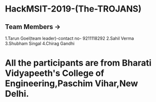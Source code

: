 # HackMSIT-2019-(The-TROJANS)

## Team Members ->
1.Tarun Goel(team leader)-contact no- 9211118292
2.Sahil Verma
3.Shubham Singal
4.Chirag Gandhi

# All the participants are from Bharati Vidyapeeth's College of Engineering,Paschim Vihar,New Delhi.

